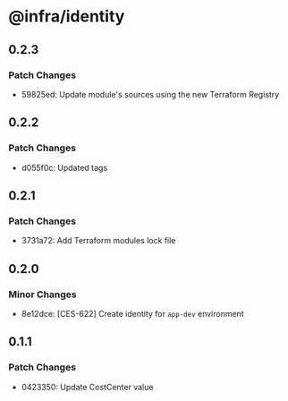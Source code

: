 # @infra/identity

## 0.2.3

### Patch Changes

- 59825ed: Update module's sources using the new Terraform Registry

## 0.2.2

### Patch Changes

- d055f0c: Updated tags

## 0.2.1

### Patch Changes

- 3731a72: Add Terraform modules lock file

## 0.2.0

### Minor Changes

- 8e12dce: [CES-622] Create identity for `app-dev` environment

## 0.1.1

### Patch Changes

- 0423350: Update CostCenter value
